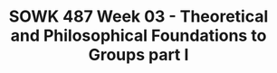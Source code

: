 ---
layout: single_embed_slide
title: "SOWK 487 Week 03 - Theoretical and Philosophical Foundations to Groups part I"
presentation_id: TH30JK
canonical_url: /presentations/TH30JK/
slides:
  - slide_name: ../deck-7786-large-0.jpeg
    slide_thumbnail: ../deck-7786-thumb-0.jpeg
    slide_text: >
      <p>Theoretical and Philosophical
      Heritage University Jacob Campbell, MSW SOWK 487 Theories of Practice II
      FOUNDATIONS OF GROUPS Part 1</p>
      
  - slide_name: ../deck-7786-large-1.jpeg
    slide_thumbnail: ../deck-7786-thumb-1.jpeg
    slide_text: >
      <p>If you were to describe your day today as an animal, what animal would you it it be today and why?</p>
      
  - slide_name: ../deck-7786-large-2.jpeg
    slide_thumbnail: ../deck-7786-thumb-2.jpeg
    slide_text: >
      <p>SOCIAL WORK &amp; GROUPS What are groups used for in social work practice?
      FOUNDATIONS OF GROUPS
      Part 1
      Heritage University Jacob Campbell, LICSW
      Spring 2022 SOWK 487</p>
      
  - slide_name: ../deck-7786-large-3.jpeg
    slide_thumbnail: ../deck-7786-thumb-3.jpeg
    slide_text: >
      <p>AGENDA
      FOUNDATIONS OF GROUPS
      Part 1
      •
      Overview of working with groups
      •
      Group dynamics and roles
      •
      Tools and strategies in groups
      Heritage University Jacob Campbell, LICSW
      Spring 2022 SOWK 487</p>
      
  - slide_name: ../deck-7786-large-4.jpeg
    slide_thumbnail: ../deck-7786-thumb-4.jpeg
    slide_text: >
      <p>WORKING WITH GROUPS
      Groups? A group is a collection of people with shared interests who come together to pursue a goal
      FOUNDATIONS OF GROUPS
      Part 1
      Heritage University Jacob Campbell, LICSW
      Spring 2022 SOWK 487</p>
      
  - slide_name: ../deck-7786-large-5.jpeg
    slide_thumbnail: ../deck-7786-thumb-5.jpeg
    slide_text: >
      <p>“Nothing truly valuable can be achieved except by the unsel sh cooperation of many individuals.” –Albert Einstein
      Mutual assistance Connecting with others Testing new behaviors Goal achievement Decision making
      FOUNDATIONS OF GROUPS
      fi
      Part 1
      Heritage University Jacob Campbell, LICSW
      Spring 2022 SOWK 487</p>
      
  - slide_name: ../deck-7786-large-6.jpeg
    slide_thumbnail: ../deck-7786-thumb-6.jpeg
    slide_text: >
      <p>TYPES OF GROUPS Treatment Groups
      Growth Group Therapy Groups Educational Groups Socialization Group Support Groups
      FOUNDATIONS OF GROUPS
      Part 1
      Heritage University Jacob Campbell, LICSW
      Spring 2022 SOWK 487</p>
      
  - slide_name: ../deck-7786-large-7.jpeg
    slide_thumbnail: ../deck-7786-thumb-7.jpeg
    slide_text: >
      <p>TYPES OF GROUPS Treatment Groups
      Growth Group Therapy Groups Educational Groups Socialization Group Support Groups
      FOUNDATIONS OF GROUPS
      Part 1
      Heritage University Jacob Campbell, LICSW
      Task Groups Community Organization Client
      Spring 2022 SOWK 487</p>
      
  - slide_name: ../deck-7786-large-8.jpeg
    slide_thumbnail: ../deck-7786-thumb-8.jpeg
    slide_text: >
      <p>TYPES OF GROUPS
      FOUNDATIONS OF GROUPS
      Part 1
      Treatment Groups
      Task Groups
      Growth Group Therapy Groups Educational Groups Socialization Group Support Groups
      Board of Directors Task Forces Committees Commissions Legislative Bodies Staff Meetings Case Conferences Social Action
      Heritage University Jacob Campbell, LICSW
      Spring 2022 SOWK 487</p>
      
  - slide_name: ../deck-7786-large-9.jpeg
    slide_thumbnail: ../deck-7786-thumb-9.jpeg
    slide_text: >
      <p>PROFESSIONAL ROLES IN GROUPS
      FOUNDATIONS OF GROUPS
      Part 1
      Broker
      Group
      Mediator
      Educator
      Multiple Roles
      Facilitator
      Heritage University Jacob Campbell, LICSW
      Spring 2022 SOWK 487</p>
      
  - slide_name: ../deck-7786-large-10.jpeg
    slide_thumbnail: ../deck-7786-thumb-10.jpeg
    slide_text: >
      <p>GROUP FUNCTIONS &amp; ROLES Potentially Positive Roles Information seeker Opinion seeker Elaborator Instructor Evaluator Energizer Recorder
      FOUNDATIONS OF GROUPS
      Part 1
      Heritage University Jacob Campbell, LICSW
      Task Functions Maintenance Functions Procedural technician Harmonizer Compromiser Encourager
      Follower Tension reliever Listener
      Spring 2022 SOWK 487</p>
      
  - slide_name: ../deck-7786-large-11.jpeg
    slide_thumbnail: ../deck-7786-thumb-11.jpeg
    slide_text: >
      <p>NEGATIVE AND NONFUNCTIONAL ROLES
      FOUNDATIONS OF GROUPS
      Part 1
      Potentially Negative Roles
      Nonfunctional Roles
      Aggressor Blocker Recognition seeker Dominator Help seeker Confessor
      Scapegoat Defensive member Deviant member Quite member Internal leader
      Heritage University Jacob Campbell, LICSW
      Spring 2022 SOWK 487</p>
      
  - slide_name: ../deck-7786-large-12.jpeg
    slide_thumbnail: ../deck-7786-thumb-12.jpeg
    slide_text: >
      <p>GROUP DEMO Jacob’s Group Format • Review the rules • Check in question • Fun engaging activity • Work on a speci c topic or skill Part 1
      Heritage University Jacob Campbell, LICSW fi
      FOUNDATIONS OF GROUPS
      Spring 2022 SOWK 487</p>
      
  - slide_name: ../deck-7786-large-13.jpeg
    slide_thumbnail: ../deck-7786-thumb-13.jpeg
    slide_text: >
      <p>ADAPTED ONLINE CIRCLE Following at Restorative Justice Model
      Respect the talking piece: everyone listens, everyone has a turn Speak from the heart: your truth, your perspectives, your experiences Listen from the heart: Let go of stories that make it hard to hear each other Trust that you know what to say: no need to rehearse: no need to rehearse Say just enough: without feeling rushed, be concise and considerate of the time of others FOUNDATIONS OF GROUPS
      Part 1
      Heritage University Jacob Campbell, LICSW
      (Clifford, 2013) Spring 2022 SOWK 487</p>
      
  - slide_name: ../deck-7786-large-14.jpeg
    slide_thumbnail: ../deck-7786-thumb-14.jpeg
    slide_text: >
      <p>What have been some dif cult aspects of college so far and how have you managed?
      If you could have given yourself a piece of advice your rst year of college, what would it have been?
      How do you study, and what do you do when you study? FOUNDATIONS OF GROUPS
      Part 1 fi
      fi
      STUDYING AND COLLEGE LIFE
      Heritage University Jacob Campbell, LICSW
      Spring 2022 SOWK 487</p>
      
  - slide_name: ../deck-7786-large-15.jpeg
    slide_thumbnail: ../deck-7786-thumb-15.jpeg
    slide_text: >
      <p>ASSESSING INDIVIDUALS’ PATTERNED BEHAVIORS
      Content
      FOUNDATIONS OF GROUPS
      Part 1
      Heritage University Jacob Campbell, LICSW
      Process
      Thematic Behaviors
      Spring 2022 SOWK 487</p>
      
  - slide_name: ../deck-7786-large-16.jpeg
    slide_thumbnail: ../deck-7786-thumb-16.jpeg
    slide_text: >
      <p>GROUP DYNAMICS AND COMPOSITION Climate Norms Group Culture FOUNDATIONS OF GROUPS
      Part 1
      Heritage University Jacob Campbell, LICSW
      Values Power
      Group Size Composition — Age — Gender — Homogeneity
      Spring 2022 SOWK 487</p>
      
  - slide_name: ../deck-7786-large-17.jpeg
    slide_thumbnail: ../deck-7786-thumb-17.jpeg
    slide_text: >
      <p>Persuasion by Minority Compromise
      By Majority Rule by Individual
      FOUNDATIONS OF GROUPS
      Part 1
      Heritage University Jacob Campbell, LICSW
      Parliamentary procedure
      DECISION MAKING PATTERNS Consensus
      Brainstorming Nominal Group Averaging of Opinions Persuasion by Expert
      Spring 2022 SOWK 487</p>
      
  - slide_name: ../deck-7786-large-18.jpeg
    slide_thumbnail: ../deck-7786-thumb-18.jpeg
    slide_text: >
      <p>CRITICAL THINKING AND GROUPS Critical Thinking
      Heterogeneity FOUNDATIONS OF GROUPS
      Part 1
      Heritage University Jacob Campbell, LICSW
      Spring 2022 SOWK 487</p>
      
  - slide_name: ../deck-7786-large-19.jpeg
    slide_thumbnail: ../deck-7786-thumb-19.jpeg
    slide_text: >
      <p>CONCEPTUAL FRAMEWORK: GROUP DYNAMICS Stage I: Reliance on Leader
      Preaf liation
      Stage II: Con ict
      Power and control
      Stage III: Working Phase Stage IV: Separation FOUNDATIONS OF GROUPS
      fi
      fl
      Part 1
      Heritage University Jacob Campbell, LICSW
      Intimacy
      Beginning
      Middle
      Differentiation Separation
      End
      Spring 2022 SOWK 487</p>
      
  - slide_name: ../deck-7786-large-20.jpeg
    slide_thumbnail: ../deck-7786-thumb-20.jpeg
    slide_text: >
      <p>CONFLICT RESOLUTION FOR TASK AND TREATMENT GROUPS Recognition Resolve
      Assess Choose
      FOUNDATIONS OF GROUPS
      Part 1
      Heritage University Jacob Campbell, LICSW
      Spring 2022 SOWK 487</p>
      
  - slide_name: ../deck-7786-large-21.jpeg
    slide_thumbnail: ../deck-7786-thumb-21.jpeg
    slide_text: >
      <p>MODELING AND COACHING
      Modeling
      FOUNDATIONS OF GROUPS
      Part 1
      Heritage University Jacob Campbell, LICSW
      Evoking Behavior Change
      Coaching
      Spring 2022 SOWK 487</p>
      
  - slide_name: ../deck-7786-large-22.jpeg
    slide_thumbnail: ../deck-7786-thumb-22.jpeg
    slide_text: >
      <p>CONFRONTATION Appropriate Confrontation
      FOUNDATIONS OF GROUPS
      Part 1
      •
      The worker engaging in nonblaming type of confrontation
      •
      Pointing out the discrepancy
      •
      How it affects the worker, for example, by using “I” statements
      Heritage University Jacob Campbell, LICSW
      Spring 2022 SOWK 487</p>
      
---